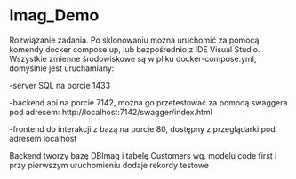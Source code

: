# Imag_Demo
Rozwiązanie zadania. Po sklonowaniu można uruchomić za pomocą komendy docker compose up, lub bezpośrednio z IDE Visual Studio.
Wszystkie zmienne środowiskowe są w pliku docker-compose.yml, domyślnie jest uruchamiany:

-server SQL na porcie 1433

-backend api na porcie 7142, można go przetestować za pomocą swaggera pod adresem: http://localhost:7142/swagger/index.html

-frontend do interakcji z bazą na porcie 80, dostępny z przeglądarki pod adresem localhost

Backend tworzy bazę DBImag i tabelę Customers wg. modelu code first i przy pierwszym uruchomieniu dodaje rekordy testowe

